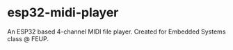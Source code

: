 # esp32-midi-player
An ESP32 based 4-channel MIDI file player. Created for Embedded Systems class @ FEUP.
